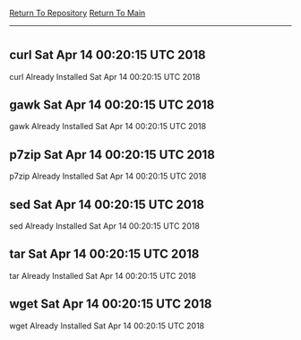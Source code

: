 [Return To Repository](https://github.com/deathbybandaid/piholeparser/)
[Return To Main](https://github.com/deathbybandaid/piholeparser/blob/master/RecentRunLogs/Mainlog.md)
____________________________________
# 
## curl Sat Apr 14 00:20:15 UTC 2018
curl Already Installed Sat Apr 14 00:20:15 UTC 2018
## gawk Sat Apr 14 00:20:15 UTC 2018
gawk Already Installed Sat Apr 14 00:20:15 UTC 2018
## p7zip Sat Apr 14 00:20:15 UTC 2018
p7zip Already Installed Sat Apr 14 00:20:15 UTC 2018
## sed Sat Apr 14 00:20:15 UTC 2018
sed Already Installed Sat Apr 14 00:20:15 UTC 2018
## tar Sat Apr 14 00:20:15 UTC 2018
tar Already Installed Sat Apr 14 00:20:15 UTC 2018
## wget Sat Apr 14 00:20:15 UTC 2018
wget Already Installed Sat Apr 14 00:20:15 UTC 2018
